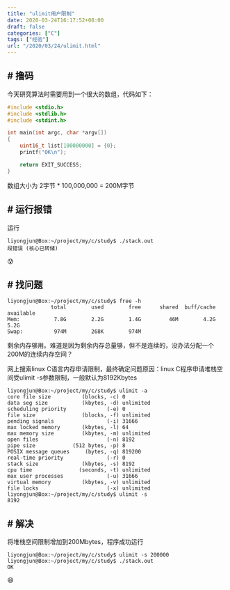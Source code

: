 ```yaml
---
title: "ulimit用户限制"
date: 2020-03-24T16:17:52+08:00
draft: false
categories: ["C"]
tags: ["经验"]
url: "/2020/03/24/ulimit.html"
---
```


## # 撸码

今天研究算法时需要用到一个很大的数组，代码如下：

```c
#include <stdio.h>
#include <stdlib.h>
#include <stdint.h>

int main(int argc, char *argv[])
{
    uint16_t list[100000000] = {0};
    printf("OK\n");

    return EXIT_SUCCESS;
}
```

数组大小为 2字节 * 100,000,000 = 200M字节

## # 运行报错

运行

```shell
liyongjun@Box:~/project/my/c/study$ ./stack.out 
段错误 (核心已转储)
```

😰

## # 找问题

```shell
liyongjun@Box:~/project/my/c/study$ free -h
              total        used        free      shared  buff/cache   available
Mem:           7.8G        2.2G        1.4G         46M        4.2G        5.2G
Swap:          974M        268K        974M
```

剩余内存够用。难道是因为剩余内存总量够，但不是连续的，没办法分配一个200M的连续内存空间？

网上搜索linux C语言内存申请限制，最终确定问题原因：linux C程序申请堆栈空间受ulimit -s参数限制，一般默认为8192Kbytes

```shell
liyongjun@Box:~/project/my/c/study$ ulimit -a
core file size          (blocks, -c) 0
data seg size           (kbytes, -d) unlimited
scheduling priority             (-e) 0
file size               (blocks, -f) unlimited
pending signals                 (-i) 31666
max locked memory       (kbytes, -l) 64
max memory size         (kbytes, -m) unlimited
open files                      (-n) 8192
pipe size            (512 bytes, -p) 8
POSIX message queues     (bytes, -q) 819200
real-time priority              (-r) 0
stack size              (kbytes, -s) 8192
cpu time               (seconds, -t) unlimited
max user processes              (-u) 31666
virtual memory          (kbytes, -v) unlimited
file locks                      (-x) unlimited
liyongjun@Box:~/project/my/c/study$ ulimit -s
8192
```

## # 解决

将堆栈空间限制增加到200Mbytes，程序成功运行

```shell
liyongjun@Box:~/project/my/c/study$ ulimit -s 200000
liyongjun@Box:~/project/my/c/study$ ./stack.out 
OK
```

😄